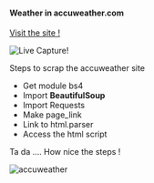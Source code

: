 #### Weather in accuweather.com

[Visit the site !](https://www.accuweather.com/)


![Live Capture!](https://i.imgur.com/EXTZZdg.gif)

Steps to scrap the accuweather site
* Get module bs4 
* Import **BeautifulSoup**
* Import Requests
* Make page_link
* Link to html.parser
* Access the html script

Ta da .... How nice the steps !

![accuweather ](https://accuweather.brightspotcdn.com/dims4/default/887f470/2147483647/resize/590x/quality/90/?url=http%3A%2F%2Faccuweather-bsp.s3.amazonaws.com%2F91%2F35%2Faa4ba1f04bd7b90ec00fecc7c695%2Fscreen-shot-2018-10-01-at-8.41.06%20PM.jpg)
